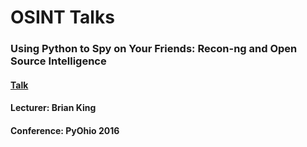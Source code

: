 # OSINT Talks

### Using Python to Spy on Your Friends: Recon-ng and Open Source Intelligence
#### [Talk](https://www.youtube.com/watch?v=qkUIgl9ASGw)
#### Lecturer: Brian King
#### Conference: PyOhio 2016


